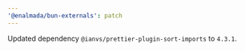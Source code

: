 ```yaml
---
'@enalmada/bun-externals': patch
---
```


Updated dependency `@ianvs/prettier-plugin-sort-imports` to `4.3.1`.
